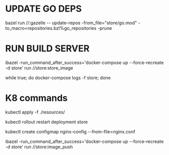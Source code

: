 # UPDATE GO DEPS

bazel run //:gazelle -- update-repos -from_file="store/go.mod" -to_macro=repositories.bzl%go_repositories -prune

# RUN BUILD SERVER

ibazel -run_command_after_success='docker-compose up --force-recreate -d store' run //store:store_image

while true; do docker-compose logs -f store; done

# K8 commands

kubectl apply -f ./resources/

kubectl rollout restart deployment store

kubectl create configmap nginx-config --from-file=nginx.conf

ibazel -run_command_after_success='docker-compose up --force-recreate -d store' run //store:image_push

